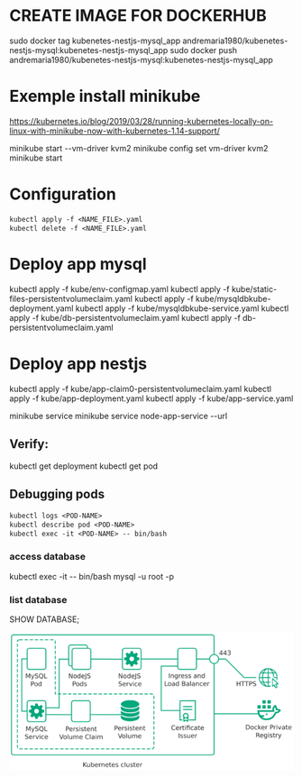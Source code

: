 # CREATE IMAGE FOR DOCKERHUB
sudo docker tag kubenetes-nestjs-mysql_app andremaria1980/kubenetes-nestjs-mysql:kubenetes-nestjs-mysql_app
sudo docker push andremaria1980/kubenetes-nestjs-mysql:kubenetes-nestjs-mysql_app

# Exemple install minikube 
https://kubernetes.io/blog/2019/03/28/running-kubernetes-locally-on-linux-with-minikube-now-with-kubernetes-1.14-support/

minikube start --vm-driver kvm2
minikube config set vm-driver kvm2
minikube start

# Configuration
	kubectl apply -f <NAME_FILE>.yaml  
	kubectl delete -f <NAME_FILE>.yaml 

# Deploy app mysql

kubectl apply -f kube/env-configmap.yaml
kubectl apply -f kube/static-files-persistentvolumeclaim.yaml
kubectl apply -f kube/mysqldbkube-deployment.yaml
kubectl apply -f kube/mysqldbkube-service.yaml
kubectl apply -f kube/db-persistentvolumeclaim.yaml
kubectl apply -f db-persistentvolumeclaim.yaml

# Deploy app nestjs

kubectl apply -f kube/app-claim0-persistentvolumeclaim.yaml
kubectl apply -f kube/app-deployment.yaml
kubectl apply -f kube/app-service.yaml

minikube service
minikube service node-app-service --url

## Verify: 
kubectl get deployment
kubectl get pod

## Debugging pods
	kubectl logs <POD-NAME>
	kubectl describe pod <POD-NAME>
	kubectl exec -it <POD-NAME> -- bin/bash

### access database
kubectl exec -it <POD-NAME> -- bin/bash
mysql -u root -p

### list database
SHOW DATABASE;


![](images/shemaKubernetesNodejsMySQL.png)